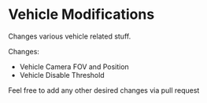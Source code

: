 # Vehicle Modifications
Changes various vehicle related stuff.

Changes:
- Vehicle Camera FOV and Position
- Vehicle Disable Threshold


Feel free to add any other desired changes via pull request